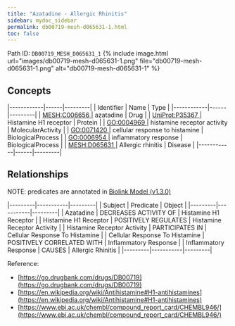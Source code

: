 ```yaml
---
title: "Azatadine - Allergic Rhinitis"
sidebar: mydoc_sidebar
permalink: db00719-mesh-d065631-1.html
toc: false 
---
```



Path ID: `DB00719_MESH_D065631_1`
{% include image.html url="images/db00719-mesh-d065631-1.png" file="db00719-mesh-d065631-1.png" alt="db00719-mesh-d065631-1" %}

## Concepts

|------------|------|---------|
| Identifier | Name | Type    |
|------------|------|---------|
| <a href="https://identifiers.org/MESH:C006656">MESH:C006656 </a> | azatadine | Drug |
| <a href="https://identifiers.org/UniProt:P35367">UniProt:P35367 </a> | Histamine H1 receptor | Protein |
| <a href="https://identifiers.org/GO:0004969">GO:0004969 </a> | histamine receptor activity | MolecularActivity |
| <a href="https://identifiers.org/GO:0071420">GO:0071420 </a> | cellular response to histamine | BiologicalProcess |
| <a href="https://identifiers.org/GO:0006954">GO:0006954 </a> | inflammatory response | BiologicalProcess |
| <a href="https://identifiers.org/MESH:D065631">MESH:D065631 </a> | Allergic rhinitis | Disease |
|------------|------|---------|

## Relationships


NOTE: predicates are annotated in <a href="https://github.com/biolink/biolink-model/releases/tag/v1.3.0">Biolink Model (v1.3.0)</a>

|---------|-----------|---------|
| Subject | Predicate | Object  |
|---------|-----------|---------|
| Azatadine | DECREASES ACTIVITY OF | Histamine H1 Receptor |
| Histamine H1 Receptor | POSITIVELY REGULATES | Histamine Receptor Activity |
| Histamine Receptor Activity | PARTICIPATES IN | Cellular Response To Histamine |
| Cellular Response To Histamine | POSITIVELY CORRELATED WITH | Inflammatory Response |
| Inflammatory Response | CAUSES | Allergic Rhinitis |
|---------|-----------|---------|

Reference: 
  - [https://go.drugbank.com/drugs/DB00719](https://go.drugbank.com/drugs/DB00719)
  - [https://en.wikipedia.org/wiki/Antihistamine#H1-antihistamines](https://en.wikipedia.org/wiki/Antihistamine#H1-antihistamines)
  - [https://www.ebi.ac.uk/chembl/compound_report_card/CHEMBL946/](https://www.ebi.ac.uk/chembl/compound_report_card/CHEMBL946/)
